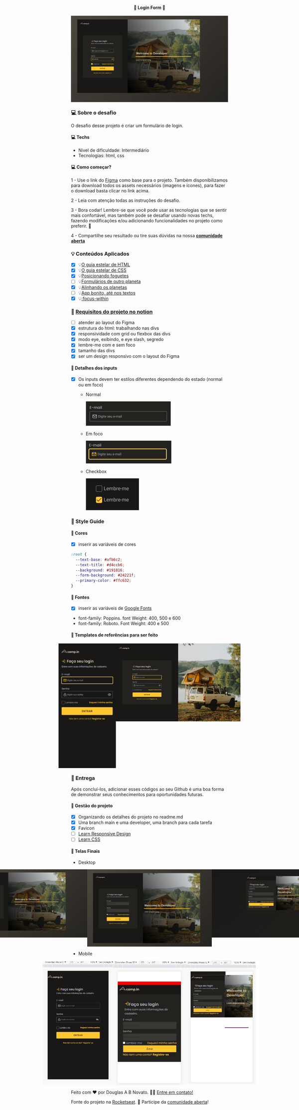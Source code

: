 <h4 align="center"> 
	🚧 Login Form 🚀
</h4>

<p align="center" style="display: flex; align-items: flex-start; justify-content: center;">
  <img alt="login form" title="#login-form" src="./.github/versao-0.4.2.jpg">
</p>  

### 💻 Sobre o desafio

O desafio desse projeto é criar um formulário de login.

#### 💻 Techs

- Nível de dificuldade: Intermediário
- Tecnologias: html, css

#### 💻 Como começar?

1 - Use o link do [Figma](https://www.figma.com/file/pxHVsTJwZVFZ9UEqJC0GJR/DD-Login-Form-CSS-Copy?fuid=850142401757702475) como base para o projeto. Também disponibilizamos para download todos os assets necessários (imagens e ícones), para fazer o download basta clicar no link acima.  

2 - Leia com atenção todas as instruções do desafio.

3 - Bora codar! Lembre-se que você pode usar as tecnologias que se sentir mais confortável, mas também pode se desafiar usando novas techs, fazendo modificações e/ou adicionando funcionalidades no projeto como preferir. 🚀

4 - Compartilhe seu resultado ou tire suas dúvidas na nossa [**comunidade aberta**](https://discord.gg/bacwY2gDCF)

### 💡 Conteúdos Aplicados

- [x] 💡[O guia estelar de HTML](https://app.rocketseat.com.br/node/o-guia-estelar-de-html)
- [x] 💡[O guia estelar de CSS](https://app.rocketseat.com.br/node/o-guia-estelar-de-css)
- [x] 💡[Posicionando foguetes](https://app.rocketseat.com.br/node/posicionando-foguetes)
- [ ] 💡[Formulários de outro planeta](https://app.rocketseat.com.br/node/formularios-de-outro-planeta)
- [x] 💡[Alinhando os planetas](https://app.rocketseat.com.br/node/flexbox)
- [ ] 💡[App bonito, até nos textos](https://app.rocketseat.com.br/node/flexbox)
- [x] 💡[:focus-within](https://developer.mozilla.org/pt-BR/docs/Web/CSS/:focus-within)

### 🚀 [Requisitos do projeto no notion](https://efficient-sloth-d85.notion.site/Desafio-Login-Form-CSS-a10caea5a183494e97eb9ce4f33536b3)

- [ ] atender ao layout do Figma
- [x] estrutura do html: trabalhando nas divs
- [x] responsividade com grid ou flexbox das divs
- [x] modo eye, exibindo, e eye slash, segredo
- [x] lembre-me com e sem foco
- [x] tamanho das divs
- [x] ser um design responsivo com o layout do Figma 

#### 🚀 Detalhes dos inputs

- [x] Os inputs devem ter estilos diferentes dependendo do estado (normal ou em foco)
    - Normal
        
        ![Normal](./.github/normal.png)
        
    - Em foco
        
        ![Em foco](./.github/em-foco.png)
        
    - Checkbox
        
        ![Checkbox](./.github/checkbox.png)
        
 
### 🎨 Style Guide

#### 🎨 Cores

- [x] inserir as variáveis de cores

````css
:root {
  --text-base: #afb6c2;
  --text-title: #d4ccb6;
  --background: #191816;
  --form-background: #24221f;
  --primary-color: #ffc632;
}
````

#### 🎨 Fontes

- [x] inserir as variáveis de [Google Fonts](https://fonts.google.com/)
- font-family: Poppins. font Weight: 400, 500 e 600
- font-family: Roboto. Font Weight: 400 e 500 

#### 🎨 Templates de referências para ser feito

<p align="center" style="display: flex; align-items: flex-start; justify-content: center;">
  <img alt="mobile" title="#login-form" src="./.github/mobile-dark-yellow.png" height="400px">
  <img alt="desktop" title="#login-form" src="./.github/web-dark-yellow.png" width="400px">
</p>  

### 📅 Entrega

Após concluí-los, adicionar esses códigos ao seu Github é uma boa forma de demonstrar seus conhecimentos para oportunidades futuras.

#### 📅 Gestão do projeto

- [x] Organizando os detalhes do projeto no readme.md
- [x] Uma branch main e uma developer, uma branch para cada tarefa
- [x] Favicon
- [ ] [Learn Responsive Design](https://web.dev/learn/design/)
- [ ] [Learn CSS](https://web.dev/learn/css/)

#### 📅 Telas Finais

- Desktop

<p align="center" style="display: flex; align-items: flex-start; justify-content: center;">
  <img alt="login form" title="#login-form" src="./.github/versao-0.4.2.jpg" width="400px">
  <img alt="login form" title="#login-form" src="./.github/versao-0.4.jpg" width="400px">
  <img alt="login form" title="#login-form" src="./.github/versao-0.3.jpg" width="400px">
  <img alt="login form" title="#login-form" src="./.github/versao-0.2.jpg" width="400px">
  <img alt="login form" title="#login-form" src="./.github/versao-0.1.jpg" width="400px">
</p>  

- Mobile

<p align="center" style="display: flex; align-items: flex-start; justify-content: center;">
  <img alt="login form" title="#rocketnews" src="./.github/versao-mobile-0.3.jpg" height="400px">
  <img alt="login form" title="#rocketnews" src="./.github/versao-mobile-0.2.jpg" height="400px">
  <img alt="login form" title="#rocketnews" src="./.github/versao-mobile-0.1.jpg" height="400px">
</p>  

Feito com ❤️ por Douglas A B Novato. 👋🏽 [Entre em contato!](https://www.linkedin.com/in/douglasabnovato/)
 
Fonte do projeto na [Rocketseat](https://www.rocketseat.com.br/). 👋 Participe da [comunidade aberta](https://discord.gg/bacwY2gDCF)!